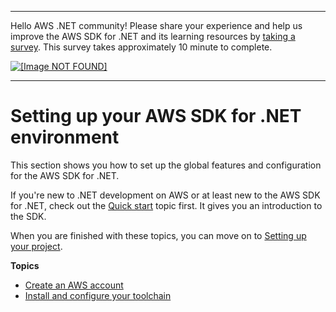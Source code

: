 --------

Hello AWS \.NET community\! Please share your experience and help us improve the AWS SDK for \.NET and its learning resources by [taking a survey](https://amazonmr.au1.qualtrics.com/jfe/form/SV_bqfQLfZ5nhFUiV0)\. This survey takes approximately 10 minute to complete\.

 [ ![\[Image NOT FOUND\]](http://docs.aws.amazon.com/sdk-for-net/latest/developer-guide/images/SurveyButton.png) ](https://amazonmr.au1.qualtrics.com/jfe/form/SV_bqfQLfZ5nhFUiV0)

--------

# Setting up your AWS SDK for \.NET environment<a name="net-dg-setup"></a>

This section shows you how to set up the global features and configuration for the AWS SDK for \.NET\.

If you're new to \.NET development on AWS or at least new to the AWS SDK for \.NET, check out the [Quick start](quick-start.md) topic first\. It gives you an introduction to the SDK\.

When you are finished with these topics, you can move on to [Setting up your project](net-dg-config.md)\.

**Topics**
+ [Create an AWS account](net-dg-signup.md)
+ [Install and configure your toolchain](net-dg-dev-env.md)